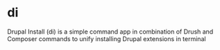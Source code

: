 # di
Drupal Install (di) is a simple command app in combination of Drush and Composer commands to unify installing Drupal extensions in terminal
